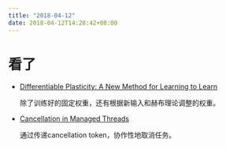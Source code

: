 ```yaml
---
title: "2018-04-12"
date: 2018-04-12T14:28:42+08:00
---
```


# 看了

+ [Differentiable Plasticity: A New Method for Learning to Learn](https://eng.uber.com/differentiable-plasticity/)

    除了训练好的固定权重，还有根据新输入和赫布理论调整的权重。

+ [Cancellation in Managed Threads](https://docs.microsoft.com/en-us/dotnet/standard/threading/cancellation-in-managed-threads)

    通过传递cancellation token，协作性地取消任务。
